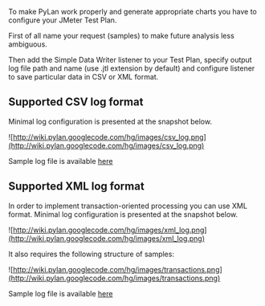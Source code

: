 To make PyLan work properly and generate appropriate charts you have to configure your JMeter Test Plan.

First of all name your request (samples) to make future analysis less ambiguous.

Then add the Simple Data Writer listener to your Test Plan, specify output log file path and name (use .jtl extension by default) and configure listener to save particular data in CSV or XML format.

## Supported CSV log format ##

Minimal log configuration is presented at the snapshot below.

![http://wiki.pylan.googlecode.com/hg/images/csv_log.png](http://wiki.pylan.googlecode.com/hg/images/csv_log.png)

Sample log file is available [here](http://wiki.pylan.googlecode.com/hg/samples/csv_log.jtl)

## Supported XML log format ##

In order to implement transaction-oriented processing you can use XML format. Minimal log configuration is presented at the snapshot below.

![http://wiki.pylan.googlecode.com/hg/images/xml_log.png](http://wiki.pylan.googlecode.com/hg/images/xml_log.png)

It also requires the following structure of samples:

![http://wiki.pylan.googlecode.com/hg/images/transactions.png](http://wiki.pylan.googlecode.com/hg/images/transactions.png)

Sample log file is available [here](http://wiki.pylan.googlecode.com/hg/samples/xml_log.jtl)